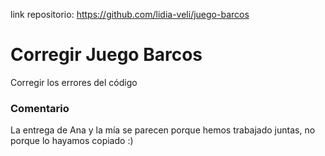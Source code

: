 link repositorio: https://github.com/lidia-veli/juego-barcos

# Corregir Juego Barcos
Corregir los errores del código

### Comentario
La entrega de Ana y la mía se parecen porque hemos trabajado juntas, no porque lo hayamos copiado :)
